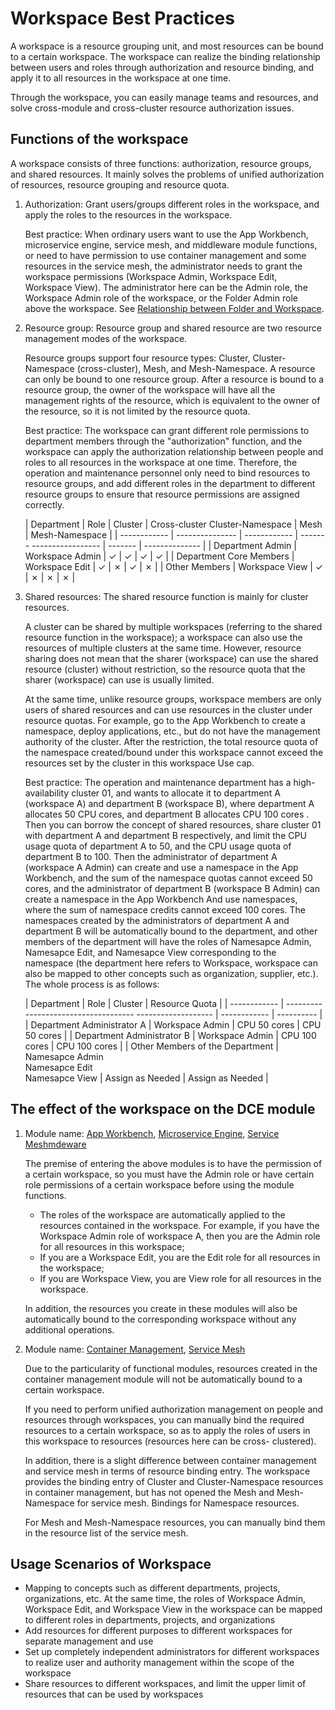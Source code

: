 # Workspace Best Practices

A workspace is a resource grouping unit, and most resources can be bound to a certain workspace.
The workspace can realize the binding relationship between users and roles through authorization and resource binding, and apply it to all resources in the workspace at one time.

Through the workspace, you can easily manage teams and resources, and solve cross-module and cross-cluster resource authorization issues.

## Functions of the workspace

A workspace consists of three functions: authorization, resource groups, and shared resources. It mainly solves the problems of unified authorization of resources, resource grouping and resource quota.



1. Authorization: Grant users/groups different roles in the workspace, and apply the roles to the resources in the workspace.

    Best practice: When ordinary users want to use the App Workbench, microservice engine, service mesh, and middleware module functions, or need to have permission to use container management and some resources in the service mesh, the administrator needs to grant the workspace permissions (Workspace Admin, Workspace Edit, Workspace View).
    The administrator here can be the Admin role, the Workspace Admin role of the workspace, or the Folder Admin role above the workspace.
    See [Relationship between Folder and Workspace](ws-folder.md).

2. Resource group: Resource group and shared resource are two resource management modes of the workspace.

    Resource groups support four resource types: Cluster, Cluster-Namespace (cross-cluster), Mesh, and Mesh-Namespace.
    A resource can only be bound to one resource group. After a resource is bound to a resource group, the owner of the workspace will have all the management rights of the resource, which is equivalent to the owner of the resource, so it is not limited by the resource quota.

    Best practice: The workspace can grant different role permissions to department members through the "authorization" function, and the workspace can apply the authorization relationship between people and roles to all resources in the workspace at one time. Therefore, the operation and maintenance personnel only need to bind resources to resource groups, and add different roles in the department to different resource groups to ensure that resource permissions are assigned correctly.

    | Department | Role | Cluster | Cross-cluster Cluster-Namespace | Mesh | Mesh-Namespace |
    | ------------ | --------------- | ------------ | ------- ----------------- | ------- | -------------- |
    | Department Admin | Workspace Admin | &check; | &check; | &check; | &check; |
    | Department Core Members | Workspace Edit | &check; | &cross; | &check; | &cross; |
    | Other Members | Workspace View | &check; | &cross; | &cross; | &cross; |

3. Shared resources: The shared resource function is mainly for cluster resources.

    A cluster can be shared by multiple workspaces (referring to the shared resource function in the workspace); a workspace can also use the resources of multiple clusters at the same time.
    However, resource sharing does not mean that the sharer (workspace) can use the shared resource (cluster) without restriction, so the resource quota that the sharer (workspace) can use is usually limited.

    At the same time, unlike resource groups, workspace members are only users of shared resources and can use resources in the cluster under resource quotas. For example, go to the App Workbench to create a namespace, deploy applications, etc., but do not have the management authority of the cluster. After the restriction, the total resource quota of the namespace created/bound under this workspace cannot exceed the resources set by the cluster in this workspace Use cap.

    Best practice: The operation and maintenance department has a high-availability cluster 01, and wants to allocate it to department A (workspace A) and department B (workspace B), where department A allocates 50 CPU cores, and department B allocates CPU 100 cores .
    Then you can borrow the concept of shared resources, share cluster 01 with department A and department B respectively, and limit the CPU usage quota of department A to 50, and the CPU usage quota of department B to 100.
    Then the administrator of department A (workspace A Admin) can create and use a namespace in the App Workbench, and the sum of the namespace quotas cannot exceed 50 cores, and the administrator of department B (workspace B Admin) can create a namespace in the App Workbench And use namespaces, where the sum of namespace credits cannot exceed 100 cores.
    The namespaces created by the administrators of department A and department B will be automatically bound to the department, and other members of the department will have the roles of Namesapce Admin, Namesapce Edit, and Namesapce View corresponding to the namespace (the department here refers to Workspace, workspace can also be mapped to other concepts such as organization, supplier, etc.). The whole process is as follows:

    | Department | Role | Cluster | Resource Quota |
    | ------------ | ------------------------------------ ------------------- | ------------ | ---------- |
    | Department Administrator A | Workspace Admin | CPU 50 cores | CPU 50 cores |
    | Department Administrator B | Workspace Admin | CPU 100 cores | CPU 100 cores |
    | Other Members of the Department | Namesapce Admin<br />Namesapce Edit<br />Namesapce View | Assign as Needed | Assign as Needed |

## The effect of the workspace on the DCE module

1. Module name: [App Workbench](../../../amamba/intro/what.md), [Microservice Engine](../../../skoala/intro/what.md), [Service Mesh](../../../mspider/intro/what.md)[mdeware](../../../middleware/what.md)

    The premise of entering the above modules is to have the permission of a certain workspace, so you must have the Admin role or have certain role permissions of a certain workspace before using the module functions.

    - The roles of the workspace are automatically applied to the resources contained in the workspace. For example, if you have the Workspace Admin role of workspace A, then you are the Admin role for all resources in this workspace;
    - If you are a Workspace Edit, you are the Edit role for all resources in the workspace;
    - If you are Workspace View, you are View role for all resources in the workspace.

    In addition, the resources you create in these modules will also be automatically bound to the corresponding workspace without any additional operations.

2. Module name: [Container Management](../../../kpanda/intro/what.md), [Service Mesh](../../../mspider/intro/what.md )

    Due to the particularity of functional modules, resources created in the container management module will not be automatically bound to a certain workspace.

    If you need to perform unified authorization management on people and resources through workspaces, you can manually bind the required resources to a certain workspace, so as to apply the roles of users in this workspace to resources (resources here can be cross- clustered).

    In addition, there is a slight difference between container management and service mesh in terms of resource binding entry. The workspace provides the binding entry of Cluster and Cluster-Namespace resources in container management, but has not opened the Mesh and Mesh-Namespace for service mesh. Bindings for Namespace resources.

    For Mesh and Mesh-Namespace resources, you can manually bind them in the resource list of the service mesh.

## Usage Scenarios of Workspace

- Mapping to concepts such as different departments, projects, organizations, etc. At the same time, the roles of Workspace Admin, Workspace Edit, and Workspace View in the workspace can be mapped to different roles in departments, projects, and organizations
- Add resources for different purposes to different workspaces for separate management and use
- Set up completely independent administrators for different workspaces to realize user and authority management within the scope of the workspace
- Share resources to different workspaces, and limit the upper limit of resources that can be used by workspaces
